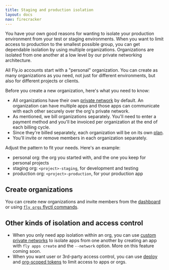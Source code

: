 ```yaml
---
title: Staging and production isolation
layout: docs
nav: firecracker
---
```


You have your own good reasons for wanting to isolate your production environment from your test or staging environments. When you want to limit access to production to the smallest possible group, you can get dependable isolation by using multiple organizations. Organizations are isolated from one another at a low level by our private networking architecture.

All Fly.io accounts start with a "personal" organization. You can create as many organizations as you need, not just for different environments, but also for different projects or clients.



Before you create a new organization, here's what you need to know:

- All organizations have their own [private network](/docs/networking/private-networking/) by default. An organization can have multiple apps and those apps can communicate with each other securely over the org's private network.
- As mentioned, we bill organizations separately. You'll need to enter a payment method and you'll be invoiced per organization at the end of each billing cycle.
- Since they're billed separately, each organization will be on its own [plan](https://fly.io/plans).
- You'll invite or remove members in each organization separately.

Adjust the pattern to fit your needs. Here's an example:

- personal org: the org you started with, and the one you keep for personal projects
- staging org: `<project>-staging`, for development and testing
- production org: `<project>-production`, for your production app

## Create organizations

You can create new organizations and invite members from the [dashboard]((https://fly.io/dashboard/)) or using [`fly orgs` flyctl commands](/docs/flyctl/orgs/).

## Other kinds of isolation and access control

- When you only need app isolation within an org, you can use [custom private networks](https://community.fly.io/t/fly-ssh-with-custom-network/19296) to isolate apps from one another by creating an app with `fly apps create` and the `--network` option. More on this feature coming soon.
- When you want user or 3rd-party access control, you can use [deploy](https://community.fly.io/t/deploy-tokens/11895) and [org-scoped tokens](https://community.fly.io/t/org-scoped-tokens/13194) to limit access to apps or orgs.
